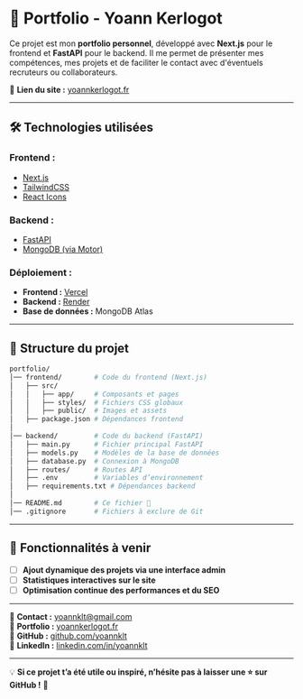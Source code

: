 # 🚀 Portfolio - Yoann Kerlogot  

Ce projet est mon **portfolio personnel**, développé avec **Next.js** pour le frontend et **FastAPI** pour le backend. Il me permet de présenter mes compétences, mes projets et de faciliter le contact avec d'éventuels recruteurs ou collaborateurs.  

🔗 **Lien du site :** [yoannkerlogot.fr](https://yoannkerlogot.fr)  

---

## 🛠️ **Technologies utilisées**  

### **Frontend :**  
- [Next.js](https://nextjs.org/)  
- [TailwindCSS](https://tailwindcss.com/)  
- [React Icons](https://react-icons.github.io/react-icons/)  

### **Backend :**  
- [FastAPI](https://fastapi.tiangolo.com/)  
- [MongoDB (via Motor)](https://motor.readthedocs.io/en/stable/)  

### **Déploiement :**  
- **Frontend :** [Vercel](https://vercel.com/)  
- **Backend :** [Render](https://render.com/)  
- **Base de données :** MongoDB Atlas  

---

## 📂 **Structure du projet**  

```bash
portfolio/
│── frontend/        # Code du frontend (Next.js)
│   ├── src/
│   │   ├── app/     # Composants et pages
│   │   ├── styles/  # Fichiers CSS globaux
│   │   ├── public/  # Images et assets
│   ├── package.json # Dépendances frontend
│
│── backend/         # Code du backend (FastAPI)
│   ├── main.py      # Fichier principal FastAPI
│   ├── models.py    # Modèles de la base de données
│   ├── database.py  # Connexion à MongoDB
│   ├── routes/      # Routes API
│   ├── .env         # Variables d’environnement
│   ├── requirements.txt # Dépendances backend
│
│── README.md        # Ce fichier 📌
│── .gitignore       # Fichiers à exclure de Git
```

---

## 🔧 **Fonctionnalités à venir**  

- [ ] **Ajout dynamique des projets via une interface admin**  
- [ ] **Statistiques interactives sur le site**  
- [ ] **Optimisation continue des performances et du SEO**  

---

📩 **Contact :** [yoannklt@gmail.com](mailto:yoannklt@gmail.com)  
💼 **Portfolio :** [yoannkerlogot.fr](https://yoannkerlogot.fr)  
🐙 **GitHub :** [github.com/yoannklt](https://github.com/yoannklt)  
🔗 **LinkedIn :** [linkedin.com/in/yoannklt](https://www.linkedin.com/in/yoannklt)  

---

💡 **Si ce projet t’a été utile ou inspiré, n’hésite pas à laisser une ⭐ sur GitHub !** 🚀
